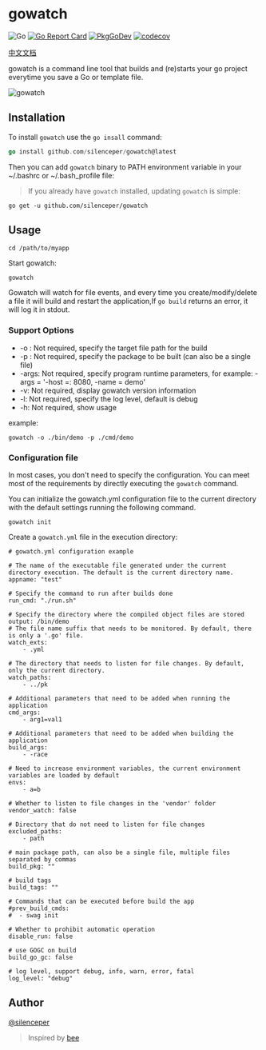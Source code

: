 # gowatch
![Go](https://github.com/silenceper/gowatch/workflows/Go/badge.svg)
[![Go Report Card](https://goreportcard.com/badge/github.com/silenceper/gowatch)](https://goreportcard.com/report/github.com/silenceper/gowatch)
[![PkgGoDev](https://pkg.go.dev/badge/github.com/silenceper/gowatch)](https://pkg.go.dev/github.com/silenceper/gowatch)
[![codecov](https://codecov.io/gh/silenceper/gowatch/branch/master/graph/badge.svg)](https://codecov.io/gh/silenceper/gowatch)

[中文文档](./README_ZH_CN.md)

gowatch is a command line tool that builds and (re)starts your go project everytime you save a Go or template file.

![gowatch](./screenshot/gowatch.png)

## Installation
To install `gowatch` use the `go insall` command:

```go
go install github.com/silenceper/gowatch@latest
```

Then you can add `gowatch` binary to PATH environment variable in your ~/.bashrc or ~/.bash_profile file:

>If you already have `gowatch` installed, updating `gowatch` is simple:

```
go get -u github.com/silenceper/gowatch
```
## Usage
```
cd /path/to/myapp
```
Start gowatch:

```
gowatch
```


Gowatch will watch for file events, and every time you create/modify/delete a file it will build and restart the application,If `go build` returns an error, it will log it in stdout.

### Support Options

- -o : Not required, specify the target file path for the build
- -p : Not required, specify the package to be built (can also be a single file)
- -args: Not required, specify program runtime parameters, for example: -args = '-host =: 8080, -name = demo'
- -v: Not required, display gowatch version information
- -l: Not required, specify the log level, default is debug
- -h: Not required, show usage

example:

`gowatch -o ./bin/demo -p ./cmd/demo`

### Configuration file

In most cases, you don't need to specify the configuration. You can meet most of the requirements by directly executing the `gowatch` command.

You can initialize the gowatch.yml configuration file to the current directory with the default settings running the following command.
```
gowatch init
```
Create a `gowatch.yml` file in the execution directory:
```
# gowatch.yml configuration example

# The name of the executable file generated under the current directory execution. The default is the current directory name.
appname: "test"

# Specify the command to run after builds done
run_cmd: "./run.sh"

# Specify the directory where the compiled object files are stored
output: /bin/demo
# The file name suffix that needs to be monitored. By default, there is only a '.go' file.
watch_exts:
    - .yml

# The directory that needs to listen for file changes. By default, only the current directory.
watch_paths:
    - ../pk

# Additional parameters that need to be added when running the application
cmd_args:
    - arg1=val1

# Additional parameters that need to be added when building the application
build_args:
    - -race

# Need to increase environment variables, the current environment variables are loaded by default
envs:
    - a=b

# Whether to listen to file changes in the 'vendor' folder
vendor_watch: false

# Directory that do not need to listen for file changes
excluded_paths:
    - path

# main package path, can also be a single file, multiple files separated by commas
build_pkg: ""

# build tags
build_tags: ""

# Commands that can be executed before build the app
#prev_build_cmds:
#  - swag init

# Whether to prohibit automatic operation
disable_run: false

# use GOGC on build
build_go_gc: false

# log level, support debug, info, warn, error, fatal
log_level: "debug"
```

## Author
[@silenceper](http://silenceper.com)


>Inspired by [bee](https://github.com/beego/bee)
